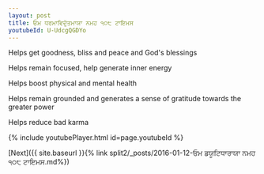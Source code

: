 ```yaml
---
layout: post
title: ਓਮ ਧਰਮਾਵਿਦੁੱਤਮਾਯਾ ਨਮਹ ੧੦੮ ਟਾਇਮਸ
youtubeId: U-UdcgQGDYo
---
```

 
 
Helps get goodness, bliss and peace and God's blessings
 
Helps remain focused, help generate inner energy 
 
Helps boost physical and mental health 
 
Helps remain grounded and generates a sense of gratitude towards the greater power 
 
Helps reduce bad karma
 
 
 
 


{% include youtubePlayer.html id=page.youtubeId %}
 
[Next]({{ site.baseurl }}{% link  split2/_posts/2016-01-12-ਓਮ ਡਯੂਟਿਧਾਰਾਯਾ ਨਮਹ ੧੦੮ ਟਾਇਮਸ.md%})
 
